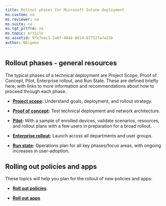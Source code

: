 ```yaml
---
title: Rollout phases for Microsoft Intune deployment
ms.custom: na
ms.reviewer: na
ms.suite: na
ms.tgt_pltfrm: na
ms.topic: article
ms.assetid: 9fe7eec1-2a6f-404e-8614-977527a7a15b
author: Nbigman
---
```


## Rollout phases - general resources
The typical phases of a technical deployment are Project Scope, Proof of Concept, Pilot, Enterprise rollout, and Run State. These are defined briefly here, with links to more information and recommendations about how to proceed through each phase.

-   **[Project scope](project-scope.md):** Understand goals, deployment, and rollout strategy.

-   **[Proof of concept](proof-of-concept.md):** Test technical deployment and network architecture.

-   **[Pilot](pilot.md):** With a sample of enrolled devices, validate scenarios, resources, and rollout plans with a few users in preparation for a broad rollout.

-   **[Enterprise rollout](enterprise-rollout.md):** Launch across all departments and user groups.

-   **[Run state](run-state.md):** Operations plan for all key phases/focus areas, with ongoing increases in user-adoption.

## Rolling out policies and apps
These topics will help you plan for the rollout of new policies and apps:
-   **[Roll out policies](policy-rollout.md)**

-   **[Roll out apps](application-rollout.md)**

